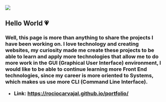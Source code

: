 <img src="https://github.com/rociocarvajal/portfolio/assets/136781946/8b9f159f-a35d-4d43-9e03-6b9d45528fc2"><h2>Hello World 💗</h2>



<h3>
  Well, this page is more than anything to share the projects I have been working on.
  I love technology and creating websites, my curiosity made me create these projects to be able to learn and apply more technologies that allow me to do more work in the GUI (Graphical User Interface) environment, I would like to be able to continue learning more Front End technologies, since my career is more oriented to Systems, which makes us use more CLI (Command Line Interface).
  
- Link: https://rociocarvajal.github.io/portfolio/
</h3>


